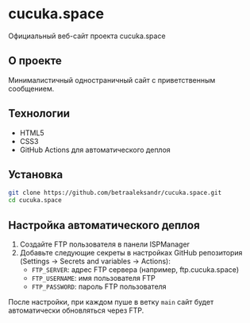# cucuka.space

Официальный веб-сайт проекта cucuka.space

## О проекте

Минималистичный одностраничный сайт с приветственным сообщением.

## Технологии

- HTML5
- CSS3
- GitHub Actions для автоматического деплоя

## Установка

```bash
git clone https://github.com/betraaleksandr/cucuka.space.git
cd cucuka.space
```

## Настройка автоматического деплоя

1. Создайте FTP пользователя в панели ISPManager
2. Добавьте следующие секреты в настройках GitHub репозитория (Settings -> Secrets and variables -> Actions):
   - `FTP_SERVER`: адрес FTP сервера (например, ftp.cucuka.space)
   - `FTP_USERNAME`: имя пользователя FTP
   - `FTP_PASSWORD`: пароль FTP пользователя

После настройки, при каждом пуше в ветку `main` сайт будет автоматически обновляться через FTP. 
